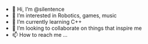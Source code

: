 - 👋 Hi, I’m @silentence
- 👀 I’m interested in Robotics, games, music
- 🌱 I’m currently learning C++
- 💞️ I’m looking to collaborate on things that inspire me
- 📫 How to reach me ...

<!---
silentence/silentence is a ✨ special ✨ repository because its `README.md` (this file) appears on your GitHub profile.
You can click the Preview link to take a look at your changes.
--->
